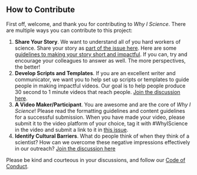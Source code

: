 ## How to Contribute

First off, welcome, and thank you for contributing to *Why I Science*. There are multiple ways you can contribute to this project:

1) **Share Your Story**. We want to understand all of you hard workers of science. Share your story as [part of the issue here](https://github.com/laderast/whyIScience/issues/1). Here are some [guidelines to making your story short and impactful](yourStoryOfScience.md). If you can, try and encourage your colleagues to answer as well. The more perspectives, the better!
2) **Develop Scripts and Templates**. If you are an excellent writer and communicator, we want you to help set up scripts or templates to guide people in making impactful videos. Our goal is to help people produce 30 second to 1 minute videos that reach people. [Join the discussion here](https://github.com/laderast/whyIScience/issues/2).
3) **A Video Maker/Participant**. You are awesome and are the core of *Why I Science*! Please read the formatting guidelines and content guidelines for a successful submission. When you have made your video, please submit it to the video platform of your choice, tag it with #WhyIScience in the video and submit a link to it in [this issue](https://github.com/laderast/whyIScience/issues/4).
4) **Identify Cultural Barriers**. What do people think of when they think of a scientist? How can we overcome these negative impressions effectively in our outreach? [Join the discussion here](https://github.com/laderast/whyIScience/issues/3)

Please be kind and courteous in your discussions, and follow our [Code of Conduct](code_of_conduct.md). 
